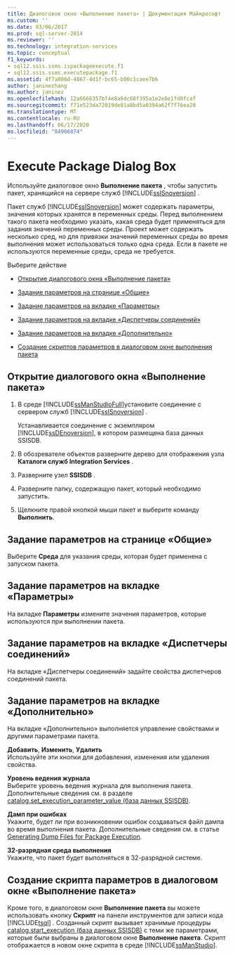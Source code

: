 ```yaml
---
title: Диалоговое окно «Выполнение пакета» | Документация Майкрософт
ms.custom: ''
ms.date: 03/06/2017
ms.prod: sql-server-2014
ms.reviewer: ''
ms.technology: integration-services
ms.topic: conceptual
f1_keywords:
- sql12.ssis.ssms.ispackageexecute.f1
- sql12.ssis.ssms.executepackage.f1
ms.assetid: 4f7a806d-4867-4d1f-bc65-b00c1caee7b6
author: janinezhang
ms.author: janinez
ms.openlocfilehash: 12a6666357bf4e8a6dc68f395a1e2e8e1fd8fcaf
ms.sourcegitcommit: f71e523da72019de81a8bd5a0394a62f7f76ea20
ms.translationtype: MT
ms.contentlocale: ru-RU
ms.lasthandoff: 06/17/2020
ms.locfileid: "84966874"
---
```

# <a name="execute-package-dialog-box"></a>Execute Package Dialog Box
  Используйте диалоговое окно **Выполнение пакета** , чтобы запустить пакет, хранящийся на сервере служб [!INCLUDE[ssISnoversion](../includes/ssisnoversion-md.md)] .  
  
 Пакет служб [!INCLUDE[ssISnoversion](../includes/ssisnoversion-md.md)] может содержать параметры, значения которых хранятся в переменных среды. Перед выполнением такого пакета необходимо указать, какая среда будет применяться для задания значений переменных среды. Проект может содержать несколько сред, но для привязки значений переменных среды во время выполнения может использоваться только одна среда. Если в пакете не используются переменные среды, среда не требуется.  
  
 Выберите действие  
  
-   [Открытие диалогового окна «Выполнение пакета»](#open_dialog)  
  
-   [Задание параметров на странице «Общие»](#general)  
  
-   [Задание параметров на вкладке «Параметры»](#parameters)  
  
-   [Задание параметров на вкладке «Диспетчеры соединений»](#connection)  
  
-   [Задание параметров на вкладке «Дополнительно»](#advanced)  
  
-   [Создание скриптов параметров в диалоговом окне выполнения пакета](#script)  
  
##  <a name="open-the-execute-package-dialog-box"></a><a name="open_dialog"></a>Открытие диалогового окна «Выполнение пакета»  
  
1.  В среде [!INCLUDE[ssManStudioFull](../includes/ssmanstudiofull-md.md)]установите соединение с сервером служб [!INCLUDE[ssISnoversion](../includes/ssisnoversion-md.md)] .  
  
     Устанавливается соединение с экземпляром [!INCLUDE[ssDEnoversion](../includes/ssdenoversion-md.md)], в котором размещена база данных SSISDB.  
  
2.  В обозревателе объектов разверните дерево для отображения узла **Каталоги служб Integration Services** .  
  
3.  Разверните узел **SSISDB** .  
  
4.  Разверните папку, содержащую пакет, который необходимо запустить.  
  
5.  Щелкните правой кнопкой мыши пакет и выберите команду **Выполнить**.  
  
##  <a name="set-the-options-on-the-general-page"></a><a name="general"></a>Задание параметров на странице «Общие»  
 Выберите **Среда** для указания среды, которая будет применена с запуском пакета.  
  
##  <a name="set-the-options-on-the-parameters-tab"></a><a name="parameters"></a>Задание параметров на вкладке «Параметры»  
 На вкладке **Параметры** измените значения параметров, которые используются при выполнении пакета.  
  
##  <a name="set-the-options-on-the-connection-managers-tab"></a><a name="connection"></a>Задание параметров на вкладке «Диспетчеры соединений»  
 На вкладке «Диспетчеры соединений» задайте свойства диспетчеров соединений пакета.  
  
##  <a name="set-the-options-on-the-advanced-tab"></a><a name="advanced"></a>Задание параметров на вкладке «Дополнительно»  
 На вкладке «Дополнительно» выполняется управление свойствами и другими параметрами пакета.  
  
 **Добавить**, **Изменить**, **Удалить**  
 Используйте эти кнопки для добавления, изменения или удаления свойства.  
  
 **Уровень ведения журнала**  
 Выберите уровень ведения журнала для выполнения пакета. Дополнительные сведения см. в разделе [catalog.set_execution_parameter_value (база данных SSISDB)](/sql/integration-services/system-stored-procedures/catalog-set-execution-parameter-value-ssisdb-database).  
  
 **Дамп при ошибках**  
 Укажите, будет ли при возникновении ошибок создаваться файл дампа во время выполнения пакета. Дополнительные сведения см. в статье [Generating Dump Files for Package Execution](troubleshooting/generating-dump-files-for-package-execution.md).  
  
 **32-разрядная среда выполнения**  
 Укажите, что пакет будет выполняться в 32-разрядной системе.  
  
##  <a name="scripting-the-options-in-the-execute-package-dialog-box"></a><a name="script"></a>Создание скрипта параметров в диалоговом окне «Выполнение пакета»  
 Кроме того, в диалоговом окне **Выполнение пакета** вы можете использовать кнопку **Скрипт** на панели инструментов для записи кода [!INCLUDE[tsql](../includes/tsql-md.md)] . Созданный скрипт вызывает хранимые процедуры [catalog.start_execution (база данных SSISDB)](/sql/integration-services/system-stored-procedures/catalog-start-execution-ssisdb-database) с теми же параметрами, которые были выбраны в диалоговом окне **Выполнение пакета**. Скрипт отображается в новом окне скрипта в среде [!INCLUDE[ssManStudio](../includes/ssmanstudio-md.md)].  
  
  
